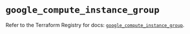 # `google_compute_instance_group`

Refer to the Terraform Registry for docs: [`google_compute_instance_group`](https://registry.terraform.io/providers/hashicorp/google/6.7.0/docs/resources/compute_instance_group).
